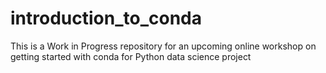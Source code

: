 # introduction_to_conda

This is a Work in Progress repository for an upcoming online workshop on getting started with conda for Python data science project
